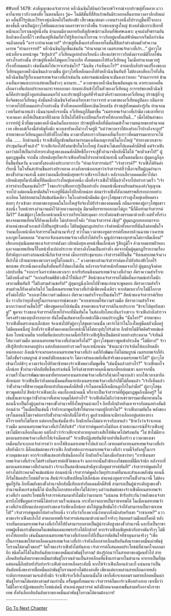 ##บทที่ 1479: คำสัญญาของเจ้าสวรรค์
หลิ่วฉินซินได้ยินคำวิพากษ์วิจารณ์จากปราชญ์ทั้งหลาย แววตาก็ฉายแววกังวลสงสัย
ในตอนนี้เอง
วู้ม~
ในมิติชั้นที่สี่สิบเก้าพลันมีระลอกคลื่นลายดวงดาวลึกลับแผ่มา คลื่นที่ไร้รูปและไร้ทรงพุ่งเฉียดไปในท้องฟ้า
เสี้ยวขณะต่อมา เงาคนร่างหนึ่งก็ปรากฏขึ้นที่ใจกลางของชั้นนี้
เขาเป็นผู้อาวุโสที่ผมและหนวดเคราขาวยาวถึงพื้น ร่างของเขาสูงใหญ่ ข้างหลังมีเกราะสีเทาที่หนักและโบราณอยู่หนึ่งอัน ด้านบนมีลวดลายกับสัญลักษณ์รางเลือนที่พิเศษเฉพาะ ดุจแฝงสัจธรรมอันลึกล้ำของโลกนี้ไว้
เขายืนอยู่ที่เดิมก็ทำให้รู้สึกเก่าแก่โบราณ ราวกับอยู่มาตั้งแต่ฟ้าดินแรกเริ่มถือกำเนิดจนถึงตอนนี้
“คารวะท่านจอมเวท!”
ปราชญ์ที่แข็งแกร่งทั้งหลายในชั้นสี่สิบเก้าต่างค้อมตัวทำความเคารพ
"ท่านอาจารย์!"
หลิ่วฉินซินก็ลุกขึ้นเช่นกัน
“ท่านจอมเวท เนตรเทพเจ้าดวงที่เก้า...”
ผู้อาวุโสหน้าเหี่ยวเงยหน้าพูด
“ข้ารู้แล้ว!”
อวี่เทียนอูเอ่ยปากเรียบนิ่ง เสียงแก่ชราราวกับดังมาจากมิติไกลโพ้นอย่างไรอย่างนั้น
ปราชญ์ที่เหลือไม่พูดอะไรมากอีก ทั้งหมดมองไปยังอวี่เทียนอู
ในเมื่อท่านจอมเวทรู้เรื่องทั้งหมดแล้ว เช่นนั้นต่อไปควรจะทำเช่นไร?
“ฉินซิน เจ้าเห็นอะไร?”
สายตาลึกล้ำปราดเปรื่องของอวี่เทียนอูมองหลิ่วฉินซินแล้วถามขึ้น
ผู้อาวุโสที่เหลือมองไปยังหลิ่วฉินซินทันที
ไม่ต้องสงสัยอะไรทั้งสิ้น หลิ่วฉินซินก็รู้เรื่องเนตรเทพเจ้าดวงที่เก้าเช่นกัน แต่อารมณ์เหมือนจะมั่นคงกว่าเยอะ
“ท่านอาจารย์ ข้ามองเห็นภาพและเบาะแสขาดเป็นช่วงๆ มากมาย...”
ดวงตาของหลิ่วฉินซินพลันหมุนวน ลายระลอกคลื่นเลือนรางที่แปลกประหลาดกระจายออกมา ก่อนทะลักเข้าไปในหัวของอวี่เทียนอู
อาจารย์ของหลิ่วฉินซินก็คือปราชญ์ลิ่วอูแห่งดินแดนทวีป
และปราชญ์ลิ่วอูแท้ที่จริงแล้วคือร่างแยกของอวี่เทียนอู
ปราชญ์ลิ่วอูคือจิตของอวี่เทียนอู ดังนั้นหลิ่วฉินซินจึงยังคงเรียกเขาว่าอาจารย์
ดวงตาของอวี่เทียนอูปิดลง กลิ่นอายราวหายไปทั้งหมดอย่างไรอย่างนั้น ทั่วทั้งหอคอยที่มืดทะมึนเงียบสงัด
ปราชญ์ทั้งหมดต่างรู้กัน ท่านจอมเวทเริ่มทำนายแล้ว
เนิ่นนานหลังจากนั้น อวี่เทียนอูก็ลืมตาขึ้น “เนตรเทพเจ้าดวงที่เก้ามีดวงชะตาที่ยากจะคาดเดา ต่อให้เป็นชะตาที่ถึงฆาต ก็เป็นไปได้ที่จะเปลี่ยนเรื่องร้ายให้กลายเป็นดี...”
เมื่อได้ยินคำของอาจารย์ปู่ คิ้วที่ขมวดของหลิ่วฉินอินก็คลายออก
ปราชญ์ที่เหลือที่นั่นย่อมเข้าใจความหมายของท่านจอมเวท เพียงแต่เรื่องนี้สำคัญยิ่งนัก พวกเขายังคงไม่วางใจอยู่ดี
“แต่ว่าพวกเราก็ต้องทำอะไรบ้างถึงจะถูก!”
สายตาของอวี่เทียนอูมองไปยังที่ไกลโพ้น ดวงตาทั้งสองราวกับมองเห็นเรื่องราวที่คนธรรมดายากจะได้เห็น
……
อีกด้านหนึ่ง จ้าวเฟิงที่ถูกขังพลันสามารถมองเห็นเหตุการณ์ในโถงใหญ่
“ท่าทางพวกเขาจะประชุมกันเสร็จแล้ว!”
จ้าวเฟิงจ้องไปยังสมาชิกในโถงใหญ่
ถึงแม้จะไม่เคยไปแดนศักดิ์สิทธิ์ แต่จ้าวเฟิงเดาว่าต่อให้เป็นกำลังรบระดับสูงของแดนศักดิ์สิทธิ์ก็อาจจะสู้ขั้วอำนาจลึกลับนี้ไม่ได้
“พาตัวเขาไป!”
ผู้คุมกฎพูดขึ้น
จากนั้น เป่ยหมิงฮุยก็พาจ้าวเฟิงเตรียมไปจากตำหนักแห่งนี้
แต่ในตอนนี้เอง
ผู้คุมกฎก็ลุกยืนขึ้นทันควัน ดวงตาทั้งสองส่องประกายวาววับ “ท่านเจ้าสวรรค์มา!”
“เจ้าสวรรค์?”
จ้าวเฟิงได้ยินคำเรียกนี้ ในใจสั่นสะท้านขึ้นอย่างประหลาด
ลางสังหรณ์บอกเขาว่าเจ้าสวรรค์ที่ว่านี้อาจเป็นผู้กุมอำนาจของขั้วอำนาจแห่งนี้
แต่ทว่าตอนนี้เป่ยหมิงฮุยพาจ้าวเฟิงจากไปแล้ว
หลังจากเลี้ยวลดคดเคี้ยวไปมา เป่ยหมิงฮุยก็มาถึงพื้นที่ปิดผนึกกว้างใหญ่แห่งหนึ่ง เมื่อทิ้งจ้าวเฟิงไว้ที่นี่แล้วก็จากไปอย่างรวดเร็ว
“เจ้าสวรรค์จะเป็นคนเช่นไร?”
ใจของจ้าวเฟิงอยากรู้เป็นอย่างยิ่ง
ก่อนหน้านี้เขาเตรียมสำแดงส่งวิญญาณจากไป
แต่ตอนนี้เขาตัดสินใจจะอยู่ที่นี่ต่อไปอีกสักหน่อย
ต่อมาจ้าวเฟิงก็สังเกตสรรพสิ่งรอบกายอย่างละเอียด ไม่ปล่อยผ่านไปแม้แต่นิดเดียว
ในโถงตำหนักมืดมิด
ผู้อาวุโสชุดขาวร่างสูงใหญ่เหยียดตรงค่อยๆ ก้าวเข้ามา
สายตาของทุกคนในโถงใหญ่จับจ้องไปยังร่างของคนคนนี้
กลิ่นอายของผู้อาวุโสชุดขาวสงบนิ่ง ใบหน้าทรงอำนาจแฝงไว้ด้วยความอบอุ่น มีมาดที่บรรยายออกมาไม่ถูก
“นี่ก็คือท่านเจ้าสวรรค์งั้นรึ?”
ถึงแม้ผู้อาวุโสเบื้องหน้าคนนี้จะราบเรียบไม่สะดุดตา กระทั่งค่อนข้างธรรมดาด้วยซ้ำ แต่ทั่วทั้งร่างของจอมเทพเทียนจี้ก็ยังคงแข็งทื่อ ไม่กล้าหายใจดัง
“ท่านเจ้าสวรรค์ เชิญ!”
ผู้คุมกฎถอยออกมาจากตำแหน่งของตัวเองแล้วไปยืนอยู่ข้างหนึ่ง
ได้ยินผู้คุมกฎเอ่ยปาก เจ้าตำหนักทั้งหลายที่นั่นถึงค่อยมั่นใจว่าคนเบื้องหน้าคือเจ้าสวรรค์ในตำนานจริงๆ!
ทว่าในแววตาของทูตสวรรค์ทั้งหลายล้วนฉายแววเคารพและบูชาโดยตลอด
“สามารถจับเนตรเทพเจ้าดวงที่เก้าได้สำเร็จ คุณูปการของทุกท่านไม่อาจลืมเลือน!”
เสียงอบอุ่นมีเมตตาของเจ้าสวรรค์ดังมา
เป่ยหมิงฮุยเงยหน้าขึ้นเล็กน้อย รู้สึกภูมิใจ
ส่วนจอมเทพป้าหลงและจอมเทพเทียนจี้ใบหน้ายิ่งเปล่งประกาย ท่าทางลิงโลดเป็นอย่างยิ่ง
ต่อจากนั้นผู้คุมกฎก็รายงานเรื่องที่สำคัญบางอย่างก่อนหน้านี้กับเจ้าสวรรค์
เมื่อการประชุมจบลง เจ้าสวรรค์ก็ยืนขึ้น
“จับเนตรเทพเจ้าดวงที่เก้าได้ เป้าหมายของพวกเราอยู่ไม่ไกลแล้ว...”
ดวงตาของท่านเจ้าสวรรค์มองไปยังท้องฟ้าไกลไร้ขอบเขต ประหนึ่งมองเห็นสิ่งที่คนทั่วไปมองไม่เห็น
หลังจากเจ้าตำหนักทั้งหมดจากไป ผู้คุมกฎจึงค่อยเอ่ยปากขึ้น “จากการวิเคราะห์ของพวกเรา หากรีบร้อนชิงเนตรเทพเจ้าดวงที่เก้ามา อัตราความสำเร็จจะไม่ถึงหนึ่งส่วน!”
“หากเตรียมพิธีช่วงชิงไว้ให้ดีเล่า?”
สีหน้าของเจ้าสวรรค์ไม่มีคลื่นอารมณ์เท่าใดนัก เขาถามขึ้นทันที
“ไม่ถึงสามส่วนขอรับ!”
ผู้คุมกฎนิ่งเงียบไปชั่วขณะก่อนจะพูดตอบ
อัตราความสำเร็จสามส่วนก็ยังคงต่ำเกินไป
ในเมื่อเนตรเทพเจ้าดวงที่เก้ามีเพียงหนึ่งเดียว หากล้มเหลวก็จะไม่มีโอกาสครั้งต่อไปอีก
“หากเขาให้ความร่วมมือเอง อัตราความสำเร็จจะเป็นเช่นไร?”
สีหน้าของเจ้าสวรรค์เรียบนิ่ง ราวกับว่าทุกสิ่งอยู่ในการคาดการณ์ของเขา
“หากเขายอมให้ความร่วมมือ อัตราความสำเร็จจะมากกว่าหกส่วนขึ้นไป!”
เพียงพูดออกไปเช่นนั้น สายตาของเจ้าสวรรค์ก็ฉายประกาย
“ข้าจะไปคุยกับเขาดู!”
พูดจบ ร่างของเจ้าสวรรค์ก็หายไปจากที่นั่นทันใด
ในห้องลับโลหะอันกว้างขวาง จ้าวเฟิงกำลังสำรวจโครงสร้างของทุกสิ่งรอบกาย
ทันใดนั้นเส้นทางเบื้องหน้าก็มีเงาคนปรากฏขึ้น
“นั่นใคร?”
สายตาของจ้าวเฟิงตื่นตระหนกเล็กน้อย จ้องเพ่งไปยังผู้อาวุโสชุดขาวคนนั้น
เขาจำได้ว่าในโถงใหญ่มืดสลัวเมื่อครู่ไม่มีคนคนนี้อยู่
อีกทั้งจ้าวเฟิงยังมองคนเบื้องหน้านี้ได้ไม่ทะลุปรุโปร่งด้วย
อีกฝ่ายไม่มีจิตคิดร้ายแม้แต่น้อย ใบหน้าอมยิ้ม รอยยิ้มที่แปลกประหลาดนี้ทำให้จ้าวเฟิงรู้สึกเป็นมิตรด้วยอย่างประหลาด
“เจ้ายินดีให้ความร่วมมือ มอบเนตรเทพเจ้าดวงที่เก้ามาหรือไม่?”
ผู้อาวุโสชุดขาวพูดเข้าประเด็น
“ไม่มีทาง!”
จ้าวเฟิงรู้สึกประหลาดอยู่บ้าง แต่กลับตอบอย่างรวดเร็วและหนักแน่น
“ข้าแนะนำว่าเจ้าคิดให้ละเอียดสักหน่อยเถอะ ถึงแม้เจ้าจะครบครองเนตรเทพเจ้าดวงที่เก้า แต่ก็ยังพัฒนาได้ไม่สมบูรณ์ เนตรเทพเจ้าก็ยังไม่ถึงขั้นร่างสมบูรณ์ ด้วยพลังฝึกตนของเจ้า ไม่อาจสำแดงพลังที่แท้จริงของเนตรเทพเจ้าได้!”
ผู้อาวุโสเข้ามาใกล้ช้าๆ ดวงตาจ้องไปยังตาซ้ายของจ้าวเฟิงพลางยิ้มพูดขึ้น
“เช่นนั้นแล้วอย่างไร?”
จ้าวเฟิงตกใจเล็กน้อย ขั้วอำนาจลึกลับที่แข็งแกร่งเช่นนี้ ไยจึงส่งชายชราคนหนึ่งมาเกลี้ยกล่อมเขา
นอกจากนั้น ความเร็วในการพัฒนาของเขาที่ครอบครองเนตรเทพเจ้าดวงที่เก้าก็น่าตกใจมากแล้ว
หากให้เวลาเขาอีกสักหน่อย จ้าวเฟิงเชื่อว่าถึงตอนนั้นคนที่หมายปองเนตรเทพเจ้าดวงที่เก้าก็มีไม่กี่คนแล้ว
“เจ้าก็เห็นแล้วว่าขั้วอำนาจที่ข้าควบคุมเทียบเท่ากับแดนศักดิ์สิทธิ์ เจ้าในตอนนี้ก็เหมือนลูกไก่ในกำมือ!”
ผู้อาวุโสชุดขาวพูดต่อไป
สีหน้าจ้าวเฟิงตะลึง
คนเบื้องหน้าคนนี้ หรือจะเป็นเจ้าสวรรค์ที่ผู้คุมกฎพูดถึงเมื่อครู่?
ไม่เช่นนั้นเขาจะพูดว่าขั้วอำนาจที่เขาควบคุมได้อย่างไร?
จ้าวเฟิงคิดไม่ถึงว่าชายชราธรรมดาที่มาหาตนในตอนนี้จะเป็นถึงผู้กุมอำนาจของขั้วอำนาจที่ยิ่งใหญ่จนน่าตกใจ อีกทั้งอีกฝ่ายยังมาเจรจากับตนอย่างสันติก่อนด้วย
“ในเมื่อเป็นเช่นนี้ เจ้ายังจะมาพูดกับข้าให้มากความอยู่อีกทำไม?”
จ้าวเฟิงถามทันใด
พลังของเขาในตอนนี้ไม่อาจต่อกรกับขั้วอำนาจลึกลับนี้ได้จริงๆ ดูแล้วเหมือนจะมีทางเลือกอยู่แค่สองทาง ศิโรราบหรือไม่ก็ตาย
แต่หากเป็นเช่นนั้นจริง อีกฝ่ายก็คงไม่มาเจรจากับเขาแล้ว
“ข้าหวังว่าเจ้าจะยอมร่วมมือ มอบเนตรเทพเจ้าดวงที่เก้าให้กับข้า!”
เจ้าสวรรค์พูดอย่างไม่ลังเล
ด้วยสถานการณ์ที่จ้าวเฟิงอยู่ เขาไม่มีทางเลือกอื่นเลย
แต่ก็กลัวว่าจ้าวเฟิงจะทำลายทุกอย่างเสียให้พินาศไปพร้อมกัน
“ไม่ ข้าไม่มีทางมอบเนตรเทพเจ้าดวงที่เก้าให้เจ้าเด็ดขาด!”
จ้าวเฟิงปฏิเสธทันทีด้วยท่าทีแข็งกร้าว
แววตาของเขาเหมือนกับจะบอกเจ้าสวรรค์ว่า หากให้ชิงเนตรเทพเจ้าไปแล้วละก็ เขายอมทำลายเนตรเทพเจ้าดวงที่เก้าเสียยังดีกว่า
นี่คือแต้มต่อของจ้าวเฟิง อีกฝ่ายต้องการเนตรเทพเจ้าดวงที่เก้า ยามนี้จึงยังอยู่ในการควบคุมของเขา
หากจ้าวเฟิงแสดงท่าทีเช่นนี้ออกไป อีกฝ่ายก็จะไม่ลงมือกับเขาง่ายๆ
“การชิงเนตรเทพเจ้าดวงที่เก้าจะไม่สร้างอันตรายต่อชีวิตของเจ้า นอกจากนั้นตัวข้าเองก็ชมชอบฝีมือเจ้านัก หลังจากที่มอบเนตรเทพดวงที่เก้ามาแล้ว เจ้าจะเป็นสมาชิกคนสำคัญระดับทูตสวรรค์ทันที!”
เจ้าสวรรค์พูดต่อไปอย่างไม่ประหลาดใจแม้แต่น้อย
ก่อนหน้านี้ เจ้าสวรรค์พูดถึงวัตถุประสงค์ที่มาและสำแดงพลังข่ม ตอนนี้ก็เริ่มใช้ผลประโยชน์ยั่วยวน
สีหน้าจ้าวเฟิงเปลี่ยนไปเล็กน้อย
ตำแหน่งทูตสวรรค์ในขั้วอำนาจนี้ ไม่ต้องพูดก็รู้กัน
อีกทั้งพลังของขั้วอำนาจลึกลับนี้เทียบเท่ากับแดนศักดิ์สิทธิ์
สามารถเป็นผู้นำระดับสูงของขั้วอำนาจแข็งแกร่งเช่นนี้ได้ นับเป็นโอกาสทองที่หาไม่ได้ง่ายๆ
แต่ว่าแต้มต่อของจ้าวเฟิงคือเนตรเทพเจ้าดวงที่เก้า
ผลประโยชน์ที่เจ้าสวรรค์เสนอมายังไม่นับว่ามากมาย
“แน่นอน ข้ารับประกันว่าพลังของเจ้าสามารถึงไปขั้นทูตสวรรค์นี้ได้อย่างรวดเร็วแน่นอน กระทั่งอาจกลายเป็นราชาเทพได้ ในเมื่อเนตรเทพเจ้าดวงที่เก้าเปลี่ยนแปลงทุกอย่างของเจ้าเพียงเล็กน้อย ต่อให้สูญเสียมันไป เจ้าก็ยังสามารถเป็นราชาเทพได้!”
เจ้าสวรรค์พูดต่อไปอย่างเรียบนิ่ง ราวกับว่าเรื่องพวกนี้ง่ายมากยิ่งนักสำหรับเขา
“ราชาเทพ?”
แววตาของจ้าวเฟิงตะลึงไป
ค่าตอบเทพที่เจ้าสวรรค์เสนอมาช่างน่าตกใจจริงๆ
ยินยอมร่วมมือแต่โดยดี หลังจากที่มอบเนตรเทพเจ้าดวงที่เก้าให้ไปยังสามารถกลายเป็นผู้นำระดับสูงของขั้วอำนาจนี้ และยิ่งเป็นราชาเทพผู้แข็งแกร่งชั้นยอดในเขตดินแดนเทพรกร้างได้อีกด้วย!
หากจ้าวเฟิงเผชิญหน้ากับทางตันจริงๆ ไม่มีทางให้ถอยอีก เช่นนั้นมอบเนตรเทพเจ้าดวงที่เก้าออกไปก็เป็นการตัดสินใจที่ชาญฉลาดจริงๆ
“เพื่อเป็นการชดเชยให้สายเลือดเนตรเทพเจ้าดวงที่เก้า เจ้ายังเลือกสายเลือดสิบอันดับแรกของหมื่นเผ่าพันธุ์โบราณได้ตามใจชอบ!”
จิตใจของจ้าวเฟิงยังไม่ทันสงบ เจ้าสวรรค์ก็เสนอผลประโยชน์ที่น่าตกใจออกมาอีก
ชนิดใดก็ได้ในสิบอันดับแรกของหมื่นเผ่าพันธุ์โบราณ!
ต้องรู้ก่อนว่าในสายตาของผู้คนทั่วไป สายเลือดสิบอันดับแรกของหมื่นผ่าพันธุ์โบราณล้วนเป็นสายเลือดที่แข็งแกร่งมากในตำนาน หายากเป็นที่สุด
แต่ตอนนี้อีกฝ่ายยังรับปากจ้าวเฟิงด้วยสายเลือดระดับนี้
หากให้จ้าวเฟิงเลือกแล้วละก็ แน่นอนว่าเป็นอันดับหนึ่งของรายชื่อหมื่นเผ่าพันธุ์โบราณอย่างไม่ต้องสงสัย
เพียงแต่หากผสานสายเลือดภายหลัง ระดับการหลอมรวมจะต่ำยิ่งนัก
จ้าวเฟิงจำอวี่เหิงในตอนนั้นได้ เขาก็เพิ่งจะหลอมรวมสายเลือดหมื่นเผ่าพันธุ์โบราณได้แค่สองสามส่วนเท่านั้น
ครั้นพูดทั้งหมดจบ เจ้าสวรรค์ก็มองจ้าวเฟิงอย่างสงบ
เขาเชื่อว่าไม่มีใครจะปฏิเสธผลประโยชน์เช่นนี้ ตำแหน่งทูตสวรรค์ พลังฝึกตนจอมเทพขั้นสามหรืออาจถึงราชาเทพ ทั้งยังเลือกสิบอันดับแรกของหมื่นเผ่าพันธุ์โบราณได้ตามต้องการ!
…………………………………………


[Go To Next Chapter]( ./336.md)